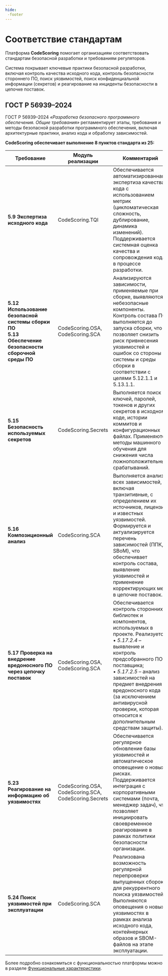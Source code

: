 ```yaml
---
hide:
 -footer
---
```


# Соответствие стандартам

Платформа **CodeScoring** помогает организациям соответствовать стандартам безопасной разработки и требованиям регуляторов.

Система покрывает ключевые практики безопасной разработки, включая контроль качества исходного кода, контроль безопасности стороннего ПО, поиск уязвимостей, поиск конфиденциальной информации (секретов) и реагирование на инциденты безопасности в цепочке поставок.

## ГОСТ Р 56939–2024

ГОСТ Р 56939–2024 *«Разработка безопасного программного обеспечения. Общие требования»* регламентирует этапы, требования и методы безопасной разработки программного обеспечения, включая архитектурные практики, анализ кода и обработку зависимостей.

**CodeScoring обеспечивает выполнение 8 пунктов стандарта из 25:**

| Требование | Модуль реализации | Комментарий |
|------------|------------------|-------------|
| **5.9 Экспертиза исходного кода** | CodeScoring.TQI | Обеспечивается автоматизированная экспертиза качества кода с использованием метрик (цикломатическая сложность, дублирование, динамика изменений). Поддерживается системная оценка качества и сопровождения кода в процессе разработки. |
| **5.12 Использование безопасной системы сборки ПО** <br> **5.13 Обеспечение безопасности сборочной среды ПО** | CodeScoring.OSA, CodeScoring.SCA | Анализируются зависимости, применяемые при сборке, выявляются небезопасные компоненты. Контроль состава ПО выполняется до запуска сборки, что позволяет снизить риск привнесения уязвимостей и ошибок со стороны системы и среды сборки в соответствии с целями 5.12.1.1 и 5.13.1.1. |
| **5.15 Безопасность используемых секретов** | CodeScoring.Secrets | Выполняется поиск ключей, паролей, токенов и других секретов в исходном коде, истории коммитов и конфигурационных файлах. Применяются методы машинного обучения для снижения числа ложноположительных срабатываний. |
| **5.16 Композиционный анализ** | CodeScoring.SCA | Выполняется анализ всех зависимостей, включая транзитивные, с определением их источников, лицензий и известных уязвимостей. Формируется и актуализируется перечень зависимостей (ППК, SBoM), что обеспечивает контроль состава, выявление уязвимостей и применение корректирующих мер в цепочке поставок. |
| **5.17 Проверка на внедрение вредоносного ПО через цепочку поставок** | CodeScoring.OSA, CodeScoring.SCA | Обеспечивается контроль сторонних библиотек и компонентов, используемых в проекте. Реализуется:<br>• *5.17.2.4* – выявление и контроль предсобранного ПО поставщика;<br>• *5.17.2.5* – анализ зависимостей на предмет внедрения вредоносного кода (за исключением антивирусной проверки, которая относится к дополнительным средствам защиты). |
| **5.23 Реагирование на информацию об уязвимостях** | CodeScoring.OSA, CodeScoring.SCA, CodeScoring.Secrets | Обеспечивается регулярное обновление базы уязвимостей и автоматическое оповещение о новых рисках. Поддерживается интеграция с корпоративными системами (почта, менеджер задач), что позволяет инициировать своевременное реагирование в рамках политики безопасности организации. |
| **5.24 Поиск уязвимостей при эксплуатации** | CodeScoring.SCA | Реализована возможность регулярной перепроверки выпущенных сборок для рекуррентного поиска уязвимостей. Выполняются оповещения о новых уязвимостях в рамках анализа исходного кода, контейнерных образов и SBOM-файлов на этапе эксплуатации.  |

Более подробно ознакомиться с функциональностью платформы можно в разделе [Функциональные характеристики](/functionality).
